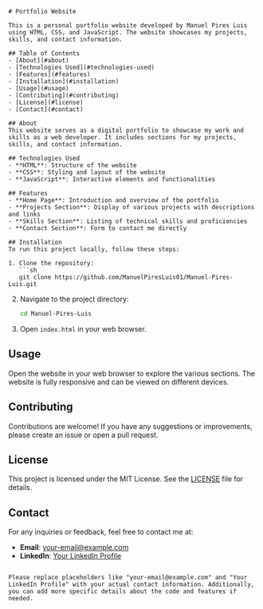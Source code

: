 ```
# Portfolio Website

This is a personal portfolio website developed by Manuel Pires Luis using HTML, CSS, and JavaScript. The website showcases my projects, skills, and contact information.

## Table of Contents
- [About](#about)
- [Technologies Used](#technologies-used)
- [Features](#features)
- [Installation](#installation)
- [Usage](#usage)
- [Contributing](#contributing)
- [License](#license)
- [Contact](#contact)

## About
This website serves as a digital portfolio to showcase my work and skills as a web developer. It includes sections for my projects, skills, and contact information.

## Technologies Used
- **HTML**: Structure of the website
- **CSS**: Styling and layout of the website
- **JavaScript**: Interactive elements and functionalities

## Features
- **Home Page**: Introduction and overview of the portfolio
- **Projects Section**: Display of various projects with descriptions and links
- **Skills Section**: Listing of technical skills and proficiencies
- **Contact Section**: Form to contact me directly

## Installation
To run this project locally, follow these steps:

1. Clone the repository:
   ```sh
   git clone https://github.com/ManuelPiresLuis01/Manuel-Pires-Luis.git
   ```
2. Navigate to the project directory:
   ```sh
   cd Manuel-Pires-Luis
   ```
3. Open `index.html` in your web browser.

## Usage
Open the website in your web browser to explore the various sections. The website is fully responsive and can be viewed on different devices.

## Contributing
Contributions are welcome! If you have any suggestions or improvements, please create an issue or open a pull request.

## License
This project is licensed under the MIT License. See the [LICENSE](LICENSE) file for details.

## Contact
For any inquiries or feedback, feel free to contact me at:
- **Email**: your-email@example.com
- **LinkedIn**: [Your LinkedIn Profile](https://www.linkedin.com/in/yourprofile)

```

Please replace placeholders like "your-email@example.com" and "Your LinkedIn Profile" with your actual contact information. Additionally, you can add more specific details about the code and features if needed.
